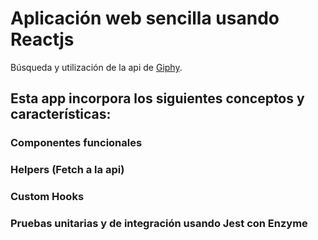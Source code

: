 # Aplicación web sencilla usando Reactjs

Búsqueda y utilización de la api de [Giphy](https://giphy.com/).

## Esta app incorpora los siguientes conceptos y características:

### Componentes funcionales
### Helpers (Fetch a la api)
### Custom Hooks
### Pruebas unitarias y de integración usando Jest con Enzyme